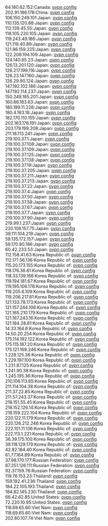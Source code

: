 64.180.62.152:Canada: [ovpn config](vpn/64_180_62_152.ovpn)  
202.91.186.178:China: [ovpn config](vpn/202_91_186_178.ovpn)  
106.150.249.101:Japan: [ovpn config](vpn/106_150_249_101.ovpn)  
110.135.120.88:Japan: [ovpn config](vpn/110_135_120_88.ovpn)  
112.139.45.55:Japan: [ovpn config](vpn/112_139_45_55.ovpn)  
118.105.220.105:Japan: [ovpn config](vpn/118_105_220_105.ovpn)  
119.243.49.186:Japan: [ovpn config](vpn/119_243_49_186.ovpn)  
121.119.40.89:Japan: [ovpn config](vpn/121_119_40_89.ovpn)  
121.86.159.225:Japan: [ovpn config](vpn/121_86_159_225.ovpn)  
122.208.194.109:Japan: [ovpn config](vpn/122_208_194_109.ovpn)  
124.140.85.23:Japan: [ovpn config](vpn/124_140_85_23.ovpn)  
126.13.201.120:Japan: [ovpn config](vpn/126_13_201_120.ovpn)  
126.217.199.116:Japan: [ovpn config](vpn/126_217_199_116.ovpn)  
126.23.147.160:Japan: [ovpn config](vpn/126_23_147_160.ovpn)  
126.29.90.124:Japan: [ovpn config](vpn/126_29_90_124.ovpn)  
147.192.102.186:Japan: [ovpn config](vpn/147_192_102_186.ovpn)  
147.192.114.237:Japan: [ovpn config](vpn/147_192_114_237.ovpn)  
150.249.185.201:Japan: [ovpn config](vpn/150_249_185_201.ovpn)  
160.86.183.63:Japan: [ovpn config](vpn/160_86_183_63.ovpn)  
180.199.11.226:Japan: [ovpn config](vpn/180_199_11_226.ovpn)  
180.4.163.18:Japan: [ovpn config](vpn/180_4_163_18.ovpn)  
182.170.110.155:Japan: [ovpn config](vpn/182_170_110_155.ovpn)  
202.163.176.191:Japan: [ovpn config](vpn/202_163_176_191.ovpn)  
203.179.199.208:Japan: [ovpn config](vpn/203_179_199_208.ovpn)  
211.18.113.241:Japan: [ovpn config](vpn/211_18_113_241.ovpn)  
219.100.37.1:Japan: [ovpn config](vpn/219_100_37_1.ovpn)  
219.100.37.108:Japan: [ovpn config](vpn/219_100_37_108.ovpn)  
219.100.37.109:Japan: [ovpn config](vpn/219_100_37_109.ovpn)  
219.100.37.125:Japan: [ovpn config](vpn/219_100_37_125.ovpn)  
219.100.37.138:Japan: [ovpn config](vpn/219_100_37_138.ovpn)  
219.100.37.19:Japan: [ovpn config](vpn/219_100_37_19.ovpn)  
219.100.37.205:Japan: [ovpn config](vpn/219_100_37_205.ovpn)  
219.100.37.211:Japan: [ovpn config](vpn/219_100_37_211.ovpn)  
219.100.37.213:Japan: [ovpn config](vpn/219_100_37_213.ovpn)  
219.100.37.22:Japan: [ovpn config](vpn/219_100_37_22.ovpn)  
219.100.37.4:Japan: [ovpn config](vpn/219_100_37_4.ovpn)  
219.100.37.50:Japan: [ovpn config](vpn/219_100_37_50.ovpn)  
219.100.37.58:Japan: [ovpn config](vpn/219_100_37_58.ovpn)  
219.100.37.67:Japan: [ovpn config](vpn/219_100_37_67.ovpn)  
219.100.37.7:Japan: [ovpn config](vpn/219_100_37_7.ovpn)  
219.100.37.90:Japan: [ovpn config](vpn/219_100_37_90.ovpn)  
219.99.1.237:Japan: [ovpn config](vpn/219_99_1_237.ovpn)  
220.108.157.75:Japan: [ovpn config](vpn/220_108_157_75.ovpn)  
39.111.104.219:Japan: [ovpn config](vpn/39_111_104_219.ovpn)  
59.135.172.157:Japan: [ovpn config](vpn/59_135_172_157.ovpn)  
59.170.80.186:Japan: [ovpn config](vpn/59_170_80_186.ovpn)  
60.42.233.53:Japan: [ovpn config](vpn/60_42_233_53.ovpn)  
112.158.41.63:Korea Republic of: [ovpn config](vpn/112_158_41_63.ovpn)  
112.171.56.136:Korea Republic of: [ovpn config](vpn/112_171_56_136.ovpn)  
115.20.173.155:Korea Republic of: [ovpn config](vpn/115_20_173_155.ovpn)  
118.176.36.81:Korea Republic of: [ovpn config](vpn/118_176_36_81.ovpn)  
118.33.139.166:Korea Republic of: [ovpn config](vpn/118_33_139_166.ovpn)  
119.194.181.67:Korea Republic of: [ovpn config](vpn/119_194_181_67.ovpn)  
119.195.106.178:Korea Republic of: [ovpn config](vpn/119_195_106_178.ovpn)  
119.205.6.109:Korea Republic of: [ovpn config](vpn/119_205_6_109.ovpn)  
119.206.217.81:Korea Republic of: [ovpn config](vpn/119_206_217_81.ovpn)  
121.133.78.173:Korea Republic of: [ovpn config](vpn/121_133_78_173.ovpn)  
121.157.244.106:Korea Republic of: [ovpn config](vpn/121_157_244_106.ovpn)  
121.165.210.179:Korea Republic of: [ovpn config](vpn/121_165_210_179.ovpn)  
121.167.243.16:Korea Republic of: [ovpn config](vpn/121_167_243_16.ovpn)  
121.184.28.81:Korea Republic of: [ovpn config](vpn/121_184_28_81.ovpn)  
14.33.164.6:Korea Republic of: [ovpn config](vpn/14_33_164_6.ovpn)  
14.50.20.254:Korea Republic of: [ovpn config](vpn/14_50_20_254.ovpn)  
175.114.192.122:Korea Republic of: [ovpn config](vpn/175_114_192_122.ovpn)  
175.115.187.20:Korea Republic of: [ovpn config](vpn/175_115_187_20.ovpn)  
175.121.169.246:Korea Republic of: [ovpn config](vpn/175_121_169_246.ovpn)  
1.228.125.36:Korea Republic of: [ovpn config](vpn/1_228_125_36.ovpn)  
1.229.197.100:Korea Republic of: [ovpn config](vpn/1_229_197_100.ovpn)  
1.231.87.125:Korea Republic of: [ovpn config](vpn/1_231_87_125.ovpn)  
1.241.90.38:Korea Republic of: [ovpn config](vpn/1_241_90_38.ovpn)  
1.245.195.36:Korea Republic of: [ovpn config](vpn/1_245_195_36.ovpn)  
210.106.113.65:Korea Republic of: [ovpn config](vpn/210_106_113_65.ovpn)  
211.114.104.38:Korea Republic of: [ovpn config](vpn/211_114_104_38.ovpn)  
211.37.22.85:Korea Republic of: [ovpn config](vpn/211_37_22_85.ovpn)  
211.57.243.37:Korea Republic of: [ovpn config](vpn/211_57_243_37.ovpn)  
218.151.55.45:Korea Republic of: [ovpn config](vpn/218_151_55_45.ovpn)  
218.152.126.14:Korea Republic of: [ovpn config](vpn/218_152_126_14.ovpn)  
218.159.222.104:Korea Republic of: [ovpn config](vpn/218_159_222_104.ovpn)  
220.122.11.179:Korea Republic of: [ovpn config](vpn/220_122_11_179.ovpn)  
220.126.212.246:Korea Republic of: [ovpn config](vpn/220_126_212_246.ovpn)  
222.101.11.136:Korea Republic of: [ovpn config](vpn/222_101_11_136.ovpn)  
222.113.1.221:Korea Republic of: [ovpn config](vpn/222_113_1_221.ovpn)  
36.39.175.100:Korea Republic of: [ovpn config](vpn/36_39_175_100.ovpn)  
39.118.129.179:Korea Republic of: [ovpn config](vpn/39_118_129_179.ovpn)  
42.82.184.40:Korea Republic of: [ovpn config](vpn/42_82_184_40.ovpn)  
61.77.164.89:Korea Republic of: [ovpn config](vpn/61_77_164_89.ovpn)  
37.98.170.177:Russian Federation: [ovpn config](vpn/37_98_170_177.ovpn)  
87.251.126.111:Russian Federation: [ovpn config](vpn/87_251_126_111.ovpn)  
92.37.159.76:Russian Federation: [ovpn config](vpn/92_37_159_76.ovpn)  
119.76.153.23:Thailand: [ovpn config](vpn/119_76_153_23.ovpn)  
159.192.41.236:Thailand: [ovpn config](vpn/159_192_41_236.ovpn)  
184.22.105.193:Thailand: [ovpn config](vpn/184_22_105_193.ovpn)  
184.82.145.230:Thailand: [ovpn config](vpn/184_82_145_230.ovpn)  
66.42.62.85:United States: [ovpn config](vpn/66_42_62_85.ovpn)  
72.220.10.95:United States: [ovpn config](vpn/72_220_10_95.ovpn)  
118.69.65.60:Viet Nam: [ovpn config](vpn/118_69_65_60.ovpn)  
118.69.65.60:Viet Nam: [ovpn config](vpn/118_69_65_60.ovpn)  
202.60.107.74:Viet Nam: [ovpn config](vpn/202_60_107_74.ovpn)  

